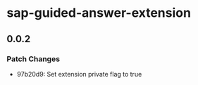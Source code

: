 # sap-guided-answer-extension

## 0.0.2

### Patch Changes

-   97b20d9: Set extension private flag to true
